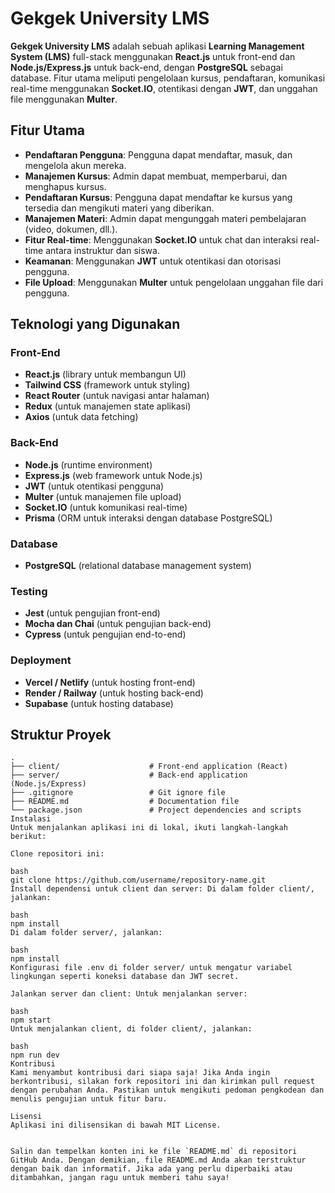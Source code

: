 # Gekgek University LMS

**Gekgek University LMS** adalah sebuah aplikasi **Learning Management System (LMS)** full-stack menggunakan **React.js** untuk front-end dan **Node.js/Express.js** untuk back-end, dengan **PostgreSQL** sebagai database. Fitur utama meliputi pengelolaan kursus, pendaftaran, komunikasi real-time menggunakan **Socket.IO**, otentikasi dengan **JWT**, dan unggahan file menggunakan **Multer**.

## Fitur Utama

- **Pendaftaran Pengguna**: Pengguna dapat mendaftar, masuk, dan mengelola akun mereka.
- **Manajemen Kursus**: Admin dapat membuat, memperbarui, dan menghapus kursus.
- **Pendaftaran Kursus**: Pengguna dapat mendaftar ke kursus yang tersedia dan mengikuti materi yang diberikan.
- **Manajemen Materi**: Admin dapat mengunggah materi pembelajaran (video, dokumen, dll.).
- **Fitur Real-time**: Menggunakan **Socket.IO** untuk chat dan interaksi real-time antara instruktur dan siswa.
- **Keamanan**: Menggunakan **JWT** untuk otentikasi dan otorisasi pengguna.
- **File Upload**: Menggunakan **Multer** untuk pengelolaan unggahan file dari pengguna.

## Teknologi yang Digunakan

### Front-End

- **React.js** (library untuk membangun UI)
- **Tailwind CSS** (framework untuk styling)
- **React Router** (untuk navigasi antar halaman)
- **Redux** (untuk manajemen state aplikasi)
- **Axios** (untuk data fetching)

### Back-End

- **Node.js** (runtime environment)
- **Express.js** (web framework untuk Node.js)
- **JWT** (untuk otentikasi pengguna)
- **Multer** (untuk manajemen file upload)
- **Socket.IO** (untuk komunikasi real-time)
- **Prisma** (ORM untuk interaksi dengan database PostgreSQL)

### Database

- **PostgreSQL** (relational database management system)

### Testing

- **Jest** (untuk pengujian front-end)
- **Mocha dan Chai** (untuk pengujian back-end)
- **Cypress** (untuk pengujian end-to-end)

### Deployment

- **Vercel / Netlify** (untuk hosting front-end)
- **Render / Railway** (untuk hosting back-end)
- **Supabase** (untuk hosting database)

## Struktur Proyek

```plaintext
.
├── client/                    # Front-end application (React)
├── server/                    # Back-end application (Node.js/Express)
├── .gitignore                 # Git ignore file
├── README.md                  # Documentation file
└── package.json               # Project dependencies and scripts
Instalasi
Untuk menjalankan aplikasi ini di lokal, ikuti langkah-langkah berikut:

Clone repositori ini:

bash
git clone https://github.com/username/repository-name.git
Install dependensi untuk client dan server: Di dalam folder client/, jalankan:

bash
npm install
Di dalam folder server/, jalankan:

bash
npm install
Konfigurasi file .env di folder server/ untuk mengatur variabel lingkungan seperti koneksi database dan JWT secret.

Jalankan server dan client: Untuk menjalankan server:

bash
npm start
Untuk menjalankan client, di folder client/, jalankan:

bash
npm run dev
Kontribusi
Kami menyambut kontribusi dari siapa saja! Jika Anda ingin berkontribusi, silakan fork repositori ini dan kirimkan pull request dengan perubahan Anda. Pastikan untuk mengikuti pedoman pengkodean dan menulis pengujian untuk fitur baru.

Lisensi
Aplikasi ini dilisensikan di bawah MIT License.


Salin dan tempelkan konten ini ke file `README.md` di repositori GitHub Anda. Dengan demikian, file README.md Anda akan terstruktur dengan baik dan informatif. Jika ada yang perlu diperbaiki atau ditambahkan, jangan ragu untuk memberi tahu saya!
